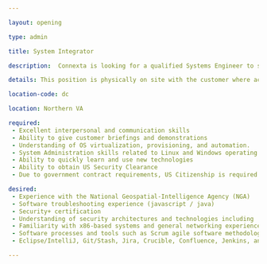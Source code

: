 ```yaml
---

layout: opening

type: admin

title: System Integrator

description:  Connexta is looking for a qualified Systems Engineer to support integration at customer locations in the Washington DC metro area.

details: This position is physically on site with the customer where access to internal systems permit the installation and integration of newly developed software. In this unique position, you will be able to be a part of the extended Connexta team while developing positive relationships with the core customer team. Junior and senior positions are available. Salary is commensurate with expertise.

location-code: dc

location: Northern VA

required:
 - Excellent interpersonal and communication skills
 - Ability to give customer briefings and demonstrations
 - Understanding of OS virtualization, provisioning, and automation. 
 - System Administration skills related to Linux and Windows operating systems. 
 - Ability to quickly learn and use new technologies
 - Ability to obtain US Security Clearance
 - Due to government contract requirements, US Citizenship is required 

desired:
 - Experience with the National Geospatial-Intelligence Agency (NGA)
 - Software troubleshooting experience (javascript / java)
 - Security+ certification 
 - Understanding of security architectures and technologies including  PKI, SSL, TLS, SAML, etc
 - Familiarity with x86-based systems and general networking experience
 - Software processes and tools such as Scrum agile software methodology
 - Eclipse/IntelliJ, Git/Stash, Jira, Crucible, Confluence, Jenkins, and SonarQube 

---
```

